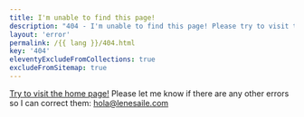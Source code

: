 ```yaml
---
title: I'm unable to find this page!
description: "404 - I'm unable to find this page! Please try to visit the home page. Please let me know if you encounter more errors!"
layout: 'error'
permalink: /{{ lang }}/404.html
key: '404'
eleventyExcludeFromCollections: true
excludeFromSitemap: true
---
```


[Try to visit the home page!](/)
Please let me know if there are any other errors so I can correct them: [hola@lenesaile.com](mailto:hola@lenesaile.com)
